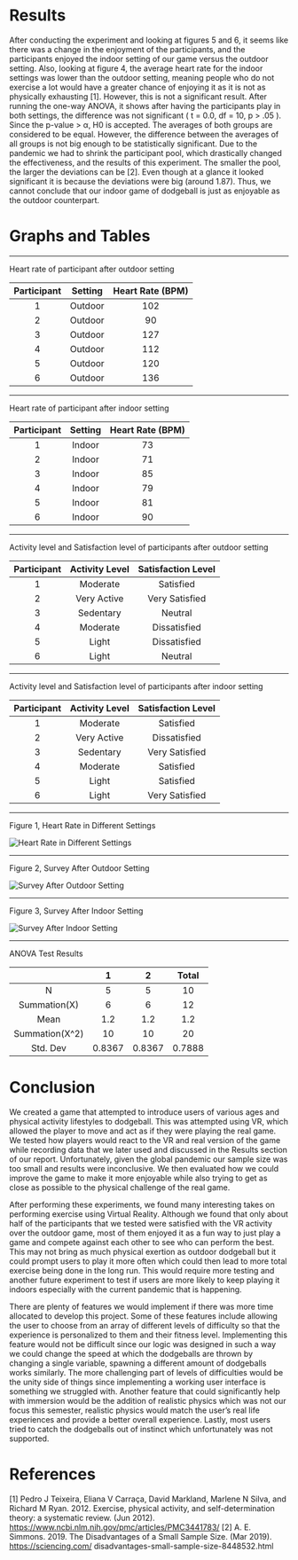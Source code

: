 # Results
After conducting the experiment and looking at figures 5 and 6, it seems like there was a change in the enjoyment of the participants, and the participants enjoyed the indoor setting of our game versus the outdoor setting. Also, looking at figure 4, the average heart rate for the indoor settings was lower than the outdoor setting, meaning people who do not exercise a lot would have a greater chance of enjoying it as it is not as physically exhausting \[1\].  However, this is not a significant result. After running the one-way ANOVA, it shows after having the participants play in both settings, the difference was not significant ( t = 0.0, df = 10, p > .05 ). Since the p-value > α,  H0 is accepted. The averages of both groups are considered to be equal. However, the difference between the averages of all groups is not big enough to be statistically significant. Due to the pandemic we had to shrink the participant pool, which drastically changed the effectiveness, and the results of this experiment. The smaller the pool, the larger the deviations can be \[2\]. Even though at a glance it looked significant it is because the deviations were big (around 1.87). Thus, we cannot conclude that our indoor game of dodgeball is just as enjoyable as the outdoor counterpart. 


# Graphs and Tables
***
Heart rate of participant after outdoor setting

| Participant | Setting | Heart Rate (BPM) |
| :---------: | :-----: | :--------------: |
| 1           | Outdoor | 102              |
| 2           | Outdoor | 90               |
| 3           | Outdoor | 127              |
| 4           | Outdoor | 112              |
| 5           | Outdoor | 120              |
| 6           | Outdoor | 136              |

***
Heart rate of participant after indoor setting

| Participant | Setting | Heart Rate (BPM) |
| :---------: | :-----: | :--------------: |
| 1           | Indoor  | 73               |
| 2           | Indoor  | 71               |
| 3           | Indoor  | 85               |
| 4           | Indoor  | 79               |
| 5           | Indoor  | 81               |
| 6           | Indoor  | 90               |

***
Activity level and Satisfaction level of participants after outdoor setting

| Participant | Activity Level | Satisfaction Level |
| :---------: | :------------: | :----------------: |
| 1           | Moderate       | Satisfied          |
| 2           | Very Active    | Very Satisfied     |
| 3           | Sedentary      | Neutral            |
| 4           | Moderate       | Dissatisfied       |
| 5           | Light          | Dissatisfied       |
| 6           | Light          | Neutral            |

***
Activity level and Satisfaction level of participants after indoor setting

| Participant | Activity Level | Satisfaction Level |
| :---------: | :------------: | :----------------: |
| 1           | Moderate       | Satisfied          |
| 2           | Very Active    | Dissatisfied       |
| 3           | Sedentary      | Very Satisfied     |
| 4           | Moderate       | Satisfied          |
| 5           | Light          | Satisfied          |
| 6           | Light          | Very Satisfied     |

***
Figure 1, Heart Rate in Different Settings

![Heart Rate in Different Settings](images/Heart_rate.png)

***
Figure 2, Survey After Outdoor Setting

![Survey After Outdoor Setting](images/Outdoor_setting.png)

***
Figure 3, Survey After Indoor Setting

![Survey After Indoor Setting](images/Indoor_setting.png)

***
ANOVA Test Results

|                | 1      | 2      | Total  |
| :------------: | :----: | :----: | :----: |
| N              | 5      | 5      | 10     |
| Summation(X)   | 6      | 6      | 12     |
| Mean           | 1.2    | 1.2    | 1.2    |
| Summation(X^2) | 10     | 10     | 20     |
| Std. Dev       | 0.8367 | 0.8367 | 0.7888 |


# Conclusion
We created a game that attempted to introduce users of various ages and physical activity lifestyles to dodgeball. This was attempted using VR, which allowed the player to move and act as if they were playing the real game. We tested how players would react to the VR and real version of the game while recording data that we later used and discussed in the Results section of our report. Unfortunately, given the global pandemic our sample size was too small and results were inconclusive. We then evaluated how we could improve the game to make it more enjoyable while also trying to get as close as possible to the physical challenge of the real game.

After performing these experiments, we found many interesting takes on performing exercise using Virtual Reality. Although we found that only about half of the participants that we tested were satisfied with the VR activity over the outdoor game, most of them enjoyed it as a fun way to just play a game and compete against each other to see who can perform the best. This may not bring as much physical exertion as outdoor dodgeball but it could prompt users to play it more often which could then lead to more total exercise being done in the long run. This would require more testing and another future experiment to test if users are more likely to keep playing it indoors especially with the current pandemic that is happening. 

There are plenty of features we would implement if there was more time allocated to develop this project. Some of these features include allowing the user to choose from an array of different levels of difficulty so that the experience is personalized to them and their fitness level. Implementing this feature would not be difficult since our logic was designed in such a way we could change the speed at which the dodgeballs are thrown by changing a single variable, spawning a different amount of dodgeballs works similarly. The more challenging part of levels of difficulties would be the unity side of things since implementing a working user interface is something we struggled with. Another feature that could significantly help with immersion would be the addition of realistic physics which was not our focus this semester, realistic physics would match the user’s real life experiences and provide a better overall experience. Lastly, most users tried to catch the dodgeballs out of instinct which unfortunately was not supported. 

# References
\[1\] Pedro J Teixeira, Eliana V Carraça, David Markland, Marlene N Silva, and Richard M Ryan. 2012. Exercise, physical activity, and self-determination theory: a systematic review. (Jun 2012). <https://www.ncbi.nlm.nih.gov/pmc/articles/PMC3441783/>
\[2\] A. E. Simmons. 2019. The Disadvantages of a Small Sample Size. (Mar 2019). <https://sciencing.com/> disadvantages-small-sample-size-8448532.html